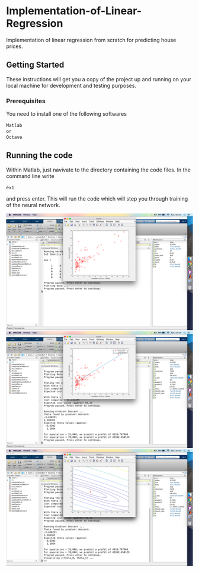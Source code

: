 # Implementation-of-Linear-Regression
Implementation of linear regression from scratch for predicting house prices.

## Getting Started

These instructions will get you a copy of the project up and running on your local machine for development and testing purposes.

### Prerequisites

You need to install one of the following softwares

```
Matlab
or
Octave
```

## Running the code

Within Matlab, just navivate to the directory containing the code files. In the command line write

```
ex1
```
and press enter. This will run the code which will step you through training of the neural network.

![alt text](/vis.png)
![alt text](/vis2.png)
![alt text](/theta.png)
